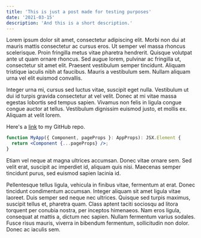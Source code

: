 ```yaml
---
title: 'This is just a post made for testing purposes'
date: '2021-03-15'
description: 'And this is a short description.'
---
```


Lorem ipsum dolor sit amet, consectetur adipiscing elit. Morbi non dui at mauris mattis consectetur ac cursus eros. Ut semper vel massa rhoncus scelerisque. Proin fringilla metus vitae pharetra hendrerit. Quisque volutpat ante ut quam ornare rhoncus. Sed augue lorem, pulvinar ac fringilla ut, consectetur sit amet elit. Praesent vestibulum semper tincidunt. Aliquam tristique iaculis nibh at faucibus. Mauris a vestibulum sem. Nullam aliquam urna vel elit euismod convallis.

Integer urna mi, cursus sed luctus vitae, suscipit eget nulla. Vestibulum ut dui id turpis gravida consectetur at vel velit. Donec at mi vitae massa egestas lobortis sed tempus sapien. Vivamus non felis in ligula congue congue auctor at tellus. Vestibulum dignissim euismod justo, et mollis ex. Aliquam at velit lorem.

Here's a [link](https://github.com/bonavida/bonavida.github.io) to my GitHub repo.

```jsx
function MyApp({ Component, pageProps }: AppProps): JSX.Element {
  return <Component {...pageProps} />;
}
```

Etiam vel neque at magna ultrices accumsan. Donec vitae ornare sem. Sed velit erat, suscipit ac imperdiet id, aliquam quis nisi. Maecenas semper tincidunt purus, sed euismod sapien lacinia id.

Pellentesque tellus ligula, vehicula in finibus vitae, fermentum at erat. Donec tincidunt condimentum accumsan. Integer aliquam sit amet ligula vitae laoreet. Duis semper sed neque nec ultrices. Quisque sed turpis maximus, suscipit tellus et, pharetra quam. Class aptent taciti sociosqu ad litora torquent per conubia nostra, per inceptos himenaeos. Nam eros ligula, consequat at mattis a, dictum nec sapien. Nullam fermentum varius sodales. Fusce risus mauris, viverra in bibendum fermentum, sollicitudin non dolor. Donec ac iaculis sem.
